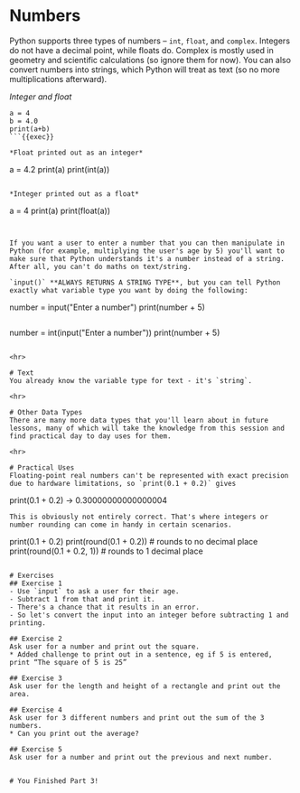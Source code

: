 # Numbers

Python supports three types of numbers – `int`, `float`, and `complex`. Integers do not have a decimal point, while floats do. Complex is mostly used in geometry and scientific calculations (so ignore them for now). You can also convert numbers into strings, which Python will treat as text (so no more multiplications afterward).

*Integer and float*
```
a = 4
b = 4.0
print(a+b)
```{{exec}}

*Float printed out as an integer*
```
a = 4.2
print(a)
print(int(a))
```{{exec}}

*Integer printed out as a float*
```
a = 4
print(a)
print(float(a))
```{{exec}}


If you want a user to enter a number that you can then manipulate in Python (for example, multiplying the user's age by 5) you'll want to make sure that Python understands it's a number instead of a string. After all, you can't do maths on text/string.

`input()` **ALWAYS RETURNS A STRING TYPE**, but you can tell Python exactly what variable type you want by doing the following:

```
number = input("Enter a number")
print(number + 5)
```{{copy}}

```
number = int(input("Enter a number"))
print(number + 5)
```{{copy}}

<hr>

# Text
You already know the variable type for text - it's `string`.

<hr>

# Other Data Types
There are many more data types that you'll learn about in future lessons, many of which will take the knowledge from this session and find practical day to day uses for them.

<hr>

# Practical Uses
Floating-point real numbers can't be represented with exact precision due to hardware limitations, so `print(0.1 + 0.2)` gives 
```
print(0.1 + 0.2)
-> 0.30000000000000004
```
This is obviously not entirely correct. That's where integers or number rounding can come in handy in certain scenarios.

```
print(0.1 + 0.2)
print(round(0.1 + 0.2)) # rounds to no decimal place
print(round(0.1 + 0.2, 1)) # rounds to 1 decimal place
```{{exec}}

# Exercises
## Exercise 1
- Use `input` to ask a user for their age.
- Subtract 1 from that and print it.
- There's a chance that it results in an error.
- So let's convert the input into an integer before subtracting 1 and printing.

## Exercise 2
Ask user for a number and print out the square.
* Added challenge to print out in a sentence, eg if 5 is entered, print “The square of 5 is 25”

## Exercise 3
Ask user for the length and height of a rectangle and print out the area.

## Exercise 4
Ask user for 3 different numbers and print out the sum of the 3 numbers.
* Can you print out the average?

## Exercise 5
Ask user for a number and print out the previous and next number.


# You Finished Part 3!
